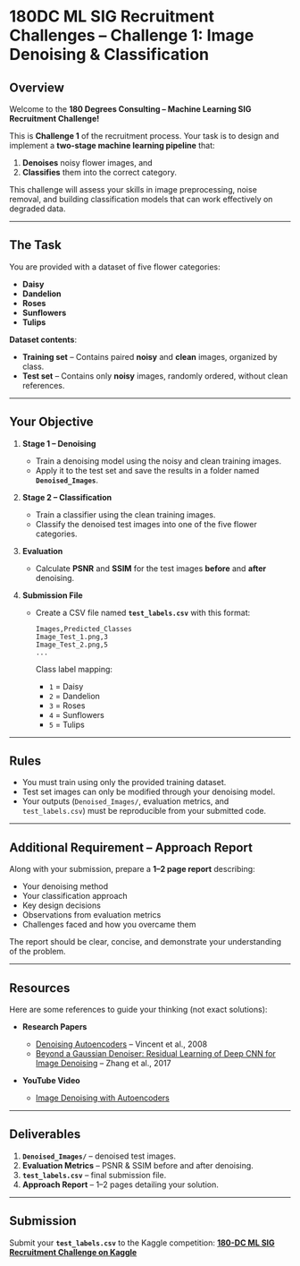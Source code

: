 # 180DC ML SIG Recruitment Challenges – **Challenge 1**: Image Denoising &  Classification

## Overview

Welcome to the **180 Degrees Consulting – Machine Learning SIG Recruitment Challenge!**

This is **Challenge 1** of the recruitment process.
Your task is to design and implement a **two-stage machine learning pipeline** that:

1. **Denoises** noisy flower images, and
2. **Classifies** them into the correct category.

This challenge will assess your skills in image preprocessing, noise removal, and building classification models that can work effectively on degraded data.

---

## The Task

You are provided with a dataset of five flower categories:

* **Daisy**
* **Dandelion**
* **Roses**
* **Sunflowers**
* **Tulips**

**Dataset contents**:

* **Training set** – Contains paired **noisy** and **clean** images, organized by class.
* **Test set** – Contains only **noisy** images, randomly ordered, without clean references.

---

## Your Objective

1. **Stage 1 – Denoising**

   * Train a denoising model using the noisy and clean training images.
   * Apply it to the test set and save the results in a folder named **`Denoised_Images`**.

2. **Stage 2 – Classification**

   * Train a classifier using the clean training images.
   * Classify the denoised test images into one of the five flower categories.

3. **Evaluation**

   * Calculate **PSNR** and **SSIM** for the test images **before** and **after** denoising.

4. **Submission File**

   * Create a CSV file named **`test_labels.csv`** with this format:

     ```
     Images,Predicted_Classes
     Image_Test_1.png,3
     Image_Test_2.png,5
     ...
     ```

     Class label mapping:

     * `1` = Daisy
     * `2` = Dandelion
     * `3` = Roses
     * `4` = Sunflowers
     * `5` = Tulips

---

## Rules

* You must train using only the provided training dataset.
* Test set images can only be modified through your denoising model.
* Your outputs (`Denoised_Images/`, evaluation metrics, and `test_labels.csv`) must be reproducible from your submitted code.

---

## Additional Requirement – Approach Report

Along with your submission, prepare a **1–2 page report** describing:

* Your denoising method
* Your classification approach
* Key design decisions
* Observations from evaluation metrics
* Challenges faced and how you overcame them

The report should be clear, concise, and demonstrate your understanding of the problem.

---

## Resources

Here are some references to guide your thinking (not exact solutions):

* **Research Papers**

  * [Denoising Autoencoders](https://doi.org/10.48550/arXiv.1305.6663) – Vincent et al., 2008
  * [Beyond a Gaussian Denoiser: Residual Learning of Deep CNN for Image Denoising](
https://doi.org/10.48550/arXiv.1608.03981) – Zhang et al., 2017

* **YouTube Video**

  * [Image Denoising with Autoencoders]([https://www.youtube.com/watch?v=9z8o9vRX6xI](https://youtu.be/0V96wE7lY4w?si=qsHZTSLiAOX41mAh))

---

## Deliverables

1. **`Denoised_Images/`** – denoised test images.
2. **Evaluation Metrics** – PSNR & SSIM before and after denoising.
3. **`test_labels.csv`** – final submission file.
4. **Approach Report** – 1–2 pages detailing your solution.

---

## Submission

Submit your **`test_labels.csv`** to the Kaggle competition:
[**180-DC ML SIG Recruitment Challenge on Kaggle**](https://www.kaggle.com/competitions/180-dc-ml-sig-recruitment)
